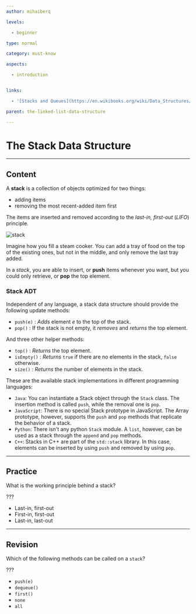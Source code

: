```yaml
---
author: mihaiberq

levels:

  - beginner

type: normal

category: must-know

aspects:

  - introduction


links:

  - '[Stacks and Queues](https://en.wikibooks.org/wiki/Data_Structures/Stacks_and_Queues){website}'

parent: the-linked-list-data-structure

---
```


# The Stack Data Structure

---
## Content

A **stack** is a collection of objects optimized for two things:
- adding items
- removing the most recent-added item first

The items are inserted and removed according to the *last-in, first-out* (*LIFO*) principle.

![stack](https://img.enkipro.com/a81cf71c5ee5e7dfbf0ffcd911b02642.png)

Imagine how you fill a steam cooker. You can add a tray of food on the top of the existing ones, but not in the middle, and only remove the last tray added.

In a *stack*, you are able to insert, or **push** items whenever you want, but you could only retrieve, or **pop** the top element.

### Stack ADT
Independent of any language, a stack data structure should provide the following update methods:
- `push(e)` : *Adds* element *e* to the top of the stack.
- `pop()` : If the stack is not empty, it *removes* and *returns* the top element.

And three other helper methods:
- `top()` : *Returns* the top element.
- `isEmpty()` : *Returns* `true` if there are no elements in the stack, `false` otherwise.
- `size()` : *Returns* the number of elements in the stack.

These are the available stack implementations in different programming languages:
  - `Java`: You can instantiate a Stack object through the `Stack` class. The insertion method is called `push`, while the removal one is `pop`.
  - `JavaScript`: There is no special Stack prototype in JavaScript. The Array prototype, however, supports the `push` and `pop` methods that replicate the behavior of a stack.
  - `Python`: There isn't any python `Stack` module. A `list`, however, can be used as a stack through the `append` and `pop` methods.
  - `C++`: Stacks in C++ are part of the `std::stack` library. In this case, elements can be inserted by using `push` and removed by using `pop`.

---
## Practice

What is the working principle behind a stack?

???

* Last-in, first-out
* First-in, first-out
* Last-in, last-out

---
## Revision

Which of the following methods can be called on a `stack`?

???


* `push(e)`
* `dequeue()`
* `first()`
* `none`
* `all`


